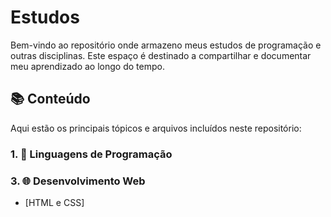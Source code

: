 # Estudos

Bem-vindo ao repositório onde armazeno meus estudos de programação e outras disciplinas. Este espaço é destinado a compartilhar e documentar meu aprendizado ao longo do tempo.

## 📚 Conteúdo

Aqui estão os principais tópicos e arquivos incluídos neste repositório:

### 1. 📂 Linguagens de Programação

### 3. 🌐 Desenvolvimento Web
- [HTML e CSS] 
